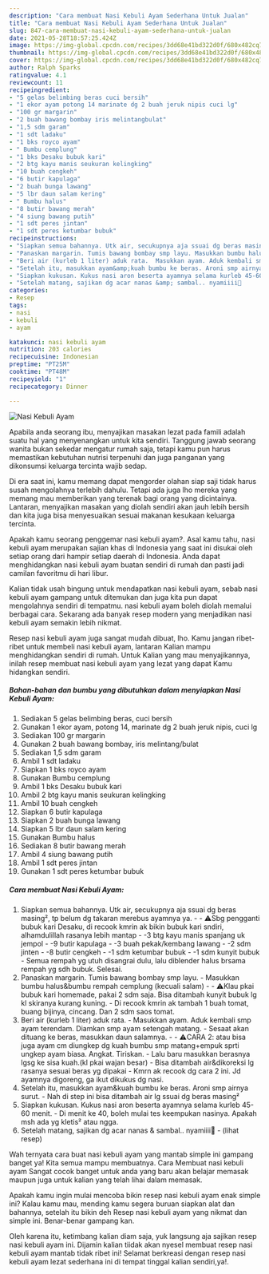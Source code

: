 ```yaml
---
description: "Cara membuat Nasi Kebuli Ayam Sederhana Untuk Jualan"
title: "Cara membuat Nasi Kebuli Ayam Sederhana Untuk Jualan"
slug: 847-cara-membuat-nasi-kebuli-ayam-sederhana-untuk-jualan
date: 2021-05-28T18:57:25.424Z
image: https://img-global.cpcdn.com/recipes/3dd68e41bd322d0f/680x482cq70/nasi-kebuli-ayam-foto-resep-utama.jpg
thumbnail: https://img-global.cpcdn.com/recipes/3dd68e41bd322d0f/680x482cq70/nasi-kebuli-ayam-foto-resep-utama.jpg
cover: https://img-global.cpcdn.com/recipes/3dd68e41bd322d0f/680x482cq70/nasi-kebuli-ayam-foto-resep-utama.jpg
author: Ralph Sparks
ratingvalue: 4.1
reviewcount: 11
recipeingredient:
- "5 gelas belimbing beras cuci bersih"
- "1 ekor ayam potong 14 marinate dg 2 buah jeruk nipis cuci lg"
- "100 gr margarin"
- "2 buah bawang bombay iris melintangbulat"
- "1,5 sdm garam"
- "1 sdt ladaku"
- "1 bks royco ayam"
- " Bumbu cemplung"
- "1 bks Desaku bubuk kari"
- "2 btg kayu manis seukuran kelingking"
- "10 buah cengkeh"
- "6 butir kapulaga"
- "2 buah bunga lawang"
- "5 lbr daun salam kering"
- " Bumbu halus"
- "8 butir bawang merah"
- "4 siung bawang putih"
- "1 sdt peres jintan"
- "1 sdt peres ketumbar bubuk"
recipeinstructions:
- "Siapkan semua bahannya. Utk air, secukupnya aja ssuai dg beras masing², tp belum dg takaran merebus ayamnya ya.  ⚠️Sbg pengganti bubuk kari Desaku, di recook kmrin ak bikin bubuk kari sndiri, alhamdulillah rasanya lebih mantap -3 btg kayu manis spanjang uk jempol -9 butir kapulaga -3 buah pekak/kembang lawang -2 sdm jinten -8 butir cengkeh -1 sdm ketumbar bubuk -1 sdm kunyit bubuk Semua rempah yg utuh disangrai dulu, lalu diblender halus brsama rempah yg sdh bubuk. Selesai."
- "Panaskan margarin. Tumis bawang bombay smp layu. Masukkan bumbu halus&amp;bumbu rempah cemplung (kecuali salam)  ⚠️Klau pkai bubuk kari homemade, pakai 2 sdm saja. Bisa ditambah kunyit bubuk lg kl skiranya kurang kuning. Di recook kmrin ak tambah 1 buah tomat, buang bijinya, cincang. Dan 2 sdm saos tomat."
- "Beri air (kurleb 1 liter) aduk rata.  Masukkan ayam. Aduk kembali smp ayam terendam. Diamkan smp ayam setengah matang. Sesaat akan dituang ke beras, masukkan daun salamnya.  ⚠️CARA 2: atau bisa juga ayam cm diungkep dg kuah bumbu smp matang+empuk sprti ungkep ayam biasa. Angkat. Tiriskan. Lalu baru masukkan berasnya lgsg ke sisa kuah.(kl pkai wajan besar) Bisa ditambah air&amp;dikoreksi lg rasanya sesuai beras yg dipakai Kmrn ak recook dg cara 2 ini. Jd ayamnya digoreng, ga ikut dikukus dg nasi."
- "Setelah itu, masukkan ayam&amp;kuah bumbu ke beras. Aroni smp airnya surut. Nah di step ini bisa ditambah air lg ssuai dg beras masing²"
- "Siapkan kukusan. Kukus nasi aron beserta ayamnya selama kurleb 45-60 menit. Di menit ke 40, boleh mulai tes keempukan nasinya. Apakah msh ada yg kletis² atau ngga."
- "Setelah matang, sajikan dg acar nanas &amp; sambal.. nyamiiii🤤           (lihat resep)"
categories:
- Resep
tags:
- nasi
- kebuli
- ayam

katakunci: nasi kebuli ayam 
nutrition: 203 calories
recipecuisine: Indonesian
preptime: "PT25M"
cooktime: "PT48M"
recipeyield: "1"
recipecategory: Dinner

---
```



![Nasi Kebuli Ayam](https://img-global.cpcdn.com/recipes/3dd68e41bd322d0f/680x482cq70/nasi-kebuli-ayam-foto-resep-utama.jpg)

Apabila anda seorang ibu, menyajikan masakan lezat pada famili adalah suatu hal yang menyenangkan untuk kita sendiri. Tanggung jawab seorang  wanita bukan sekedar mengatur rumah saja, tetapi kamu pun harus memastikan kebutuhan nutrisi terpenuhi dan juga panganan yang dikonsumsi keluarga tercinta wajib sedap.

Di era  saat ini, kamu memang dapat mengorder olahan siap saji tidak harus susah mengolahnya terlebih dahulu. Tetapi ada juga lho mereka yang memang mau memberikan yang terenak bagi orang yang dicintainya. Lantaran, menyajikan masakan yang diolah sendiri akan jauh lebih bersih dan kita juga bisa menyesuaikan sesuai makanan kesukaan keluarga tercinta. 



Apakah kamu seorang penggemar nasi kebuli ayam?. Asal kamu tahu, nasi kebuli ayam merupakan sajian khas di Indonesia yang saat ini disukai oleh setiap orang dari hampir setiap daerah di Indonesia. Anda dapat menghidangkan nasi kebuli ayam buatan sendiri di rumah dan pasti jadi camilan favoritmu di hari libur.

Kalian tidak usah bingung untuk mendapatkan nasi kebuli ayam, sebab nasi kebuli ayam gampang untuk ditemukan dan juga kita pun dapat mengolahnya sendiri di tempatmu. nasi kebuli ayam boleh diolah memalui berbagai cara. Sekarang ada banyak resep modern yang menjadikan nasi kebuli ayam semakin lebih nikmat.

Resep nasi kebuli ayam juga sangat mudah dibuat, lho. Kamu jangan ribet-ribet untuk membeli nasi kebuli ayam, lantaran Kalian mampu menghidangkan sendiri di rumah. Untuk Kalian yang mau menyajikannya, inilah resep membuat nasi kebuli ayam yang lezat yang dapat Kamu hidangkan sendiri.

<!--inarticleads1-->

##### Bahan-bahan dan bumbu yang dibutuhkan dalam menyiapkan Nasi Kebuli Ayam:

1. Sediakan 5 gelas belimbing beras, cuci bersih
1. Gunakan 1 ekor ayam, potong 14, marinate dg 2 buah jeruk nipis, cuci lg
1. Sediakan 100 gr margarin
1. Gunakan 2 buah bawang bombay, iris melintang/bulat
1. Sediakan 1,5 sdm garam
1. Ambil 1 sdt ladaku
1. Siapkan 1 bks royco ayam
1. Gunakan  Bumbu cemplung
1. Ambil 1 bks Desaku bubuk kari
1. Ambil 2 btg kayu manis seukuran kelingking
1. Ambil 10 buah cengkeh
1. Siapkan 6 butir kapulaga
1. Siapkan 2 buah bunga lawang
1. Siapkan 5 lbr daun salam kering
1. Gunakan  Bumbu halus
1. Sediakan 8 butir bawang merah
1. Ambil 4 siung bawang putih
1. Ambil 1 sdt peres jintan
1. Gunakan 1 sdt peres ketumbar bubuk




<!--inarticleads2-->

##### Cara membuat Nasi Kebuli Ayam:

1. Siapkan semua bahannya. Utk air, secukupnya aja ssuai dg beras masing², tp belum dg takaran merebus ayamnya ya. -  - ⚠️Sbg pengganti bubuk kari Desaku, di recook kmrin ak bikin bubuk kari sndiri, alhamdulillah rasanya lebih mantap - -3 btg kayu manis spanjang uk jempol - -9 butir kapulaga - -3 buah pekak/kembang lawang - -2 sdm jinten - -8 butir cengkeh - -1 sdm ketumbar bubuk - -1 sdm kunyit bubuk - Semua rempah yg utuh disangrai dulu, lalu diblender halus brsama rempah yg sdh bubuk. Selesai.
1. Panaskan margarin. Tumis bawang bombay smp layu. - Masukkan bumbu halus&amp;bumbu rempah cemplung (kecuali salam) -  - ⚠️Klau pkai bubuk kari homemade, pakai 2 sdm saja. Bisa ditambah kunyit bubuk lg kl skiranya kurang kuning. - Di recook kmrin ak tambah 1 buah tomat, buang bijinya, cincang. Dan 2 sdm saos tomat.
1. Beri air (kurleb 1 liter) aduk rata.  - Masukkan ayam. Aduk kembali smp ayam terendam. Diamkan smp ayam setengah matang. - Sesaat akan dituang ke beras, masukkan daun salamnya. -  - ⚠️CARA 2: atau bisa juga ayam cm diungkep dg kuah bumbu smp matang+empuk sprti ungkep ayam biasa. Angkat. Tiriskan. - Lalu baru masukkan berasnya lgsg ke sisa kuah.(kl pkai wajan besar) - Bisa ditambah air&amp;dikoreksi lg rasanya sesuai beras yg dipakai - Kmrn ak recook dg cara 2 ini. Jd ayamnya digoreng, ga ikut dikukus dg nasi.
1. Setelah itu, masukkan ayam&amp;kuah bumbu ke beras. Aroni smp airnya surut. - Nah di step ini bisa ditambah air lg ssuai dg beras masing²
1. Siapkan kukusan. Kukus nasi aron beserta ayamnya selama kurleb 45-60 menit. - Di menit ke 40, boleh mulai tes keempukan nasinya. Apakah msh ada yg kletis² atau ngga.
1. Setelah matang, sajikan dg acar nanas &amp; sambal.. nyamiiii🤤 -           (lihat resep)




Wah ternyata cara buat nasi kebuli ayam yang mantab simple ini gampang banget ya! Kita semua mampu membuatnya. Cara Membuat nasi kebuli ayam Sangat cocok banget untuk anda yang baru akan belajar memasak maupun juga untuk kalian yang telah lihai dalam memasak.

Apakah kamu ingin mulai mencoba bikin resep nasi kebuli ayam enak simple ini? Kalau kamu mau, mending kamu segera buruan siapkan alat dan bahannya, setelah itu bikin deh Resep nasi kebuli ayam yang nikmat dan simple ini. Benar-benar gampang kan. 

Oleh karena itu, ketimbang kalian diam saja, yuk langsung aja sajikan resep nasi kebuli ayam ini. Dijamin kalian tiidak akan nyesel membuat resep nasi kebuli ayam mantab tidak ribet ini! Selamat berkreasi dengan resep nasi kebuli ayam lezat sederhana ini di tempat tinggal kalian sendiri,ya!.

